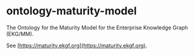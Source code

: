# ontology-maturity-model

The Ontology for the Maturity Model for the Enterprise Knowledge Graph (EKG/MM).

See [https://maturity.ekgf.org](https://maturity.ekgf.org).


